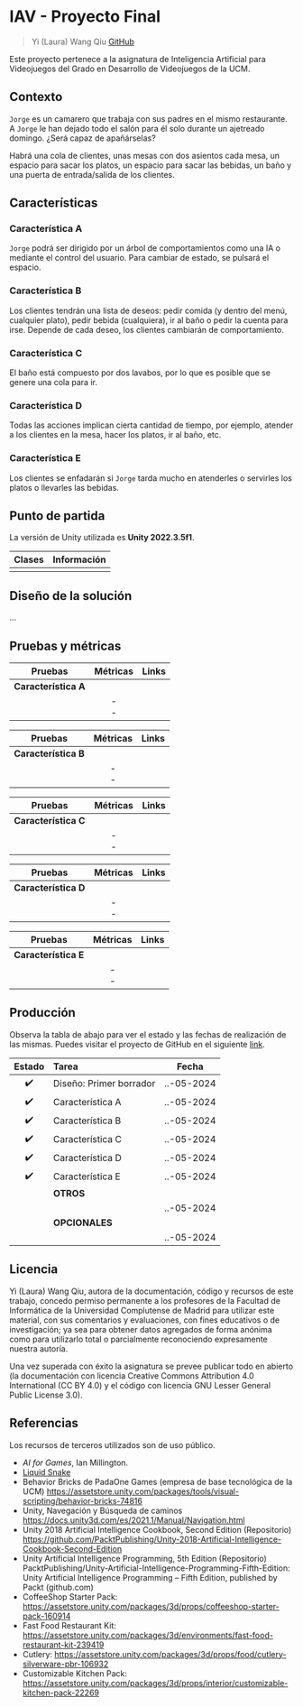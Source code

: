 # IAV - Proyecto Final

> Yi (Laura) Wang Qiu [GitHub](https://github.com/LauraWangQiu)

Este proyecto pertenece a la asignatura de Inteligencia Artificial para Videojuegos del Grado en Desarrollo de Videojuegos de la UCM.

## Contexto

`Jorge` es un camarero que trabaja con sus padres en el mismo restaurante. A `Jorge` le han dejado todo el salón para él solo durante un ajetreado domingo. ¿Será capaz de apañárselas?

Habrá una cola de clientes, unas mesas con dos asientos cada mesa, un espacio para sacar los platos, un espacio para sacar las bebidas, un baño y una puerta de entrada/salida de los clientes.

## Características

### Característica A

`Jorge` podrá ser dirigido por un árbol de comportamientos como una IA o mediante el control del usuario. Para cambiar de estado, se pulsará el espacio.

### Característica B

Los clientes tendrán una lista de deseos: pedir comida (y dentro del menú, cualquier plato), pedir bebida (cualquiera), ir al baño o pedir la cuenta para irse. Depende de cada deseo, los clientes cambiarán de comportamiento.

### Característica C

El baño está compuesto por dos lavabos, por lo que es posible que se genere una cola para ir.

### Característica D

Todas las acciones implican cierta cantidad de tiempo, por ejemplo, atender a los clientes en la mesa, hacer los platos, ir al baño, etc.

### Característica E

Los clientes se enfadarán si `Jorge` tarda mucho en atenderles o servirles los platos o llevarles las bebidas.

## Punto de partida

La versión de Unity utilizada es **Unity 2022.3.5f1**.

| Clases | Información |
| - | - |
|  |  |

## Diseño de la solución

...

## Pruebas y métricas

| Pruebas | Métricas | Links |
|:-:|:-:|:-:|
| **Característica A** | | |
|  | - <br> - | []() |

| Pruebas | Métricas | Links |
|:-:|:-:|:-:|
| **Característica B** | | |
|  | - <br> - | []() |

| Pruebas | Métricas | Links |
|:-:|:-:|:-:|
| **Característica C** | | |
|  | - <br> - | []() |

| Pruebas | Métricas | Links |
|:-:|:-:|:-:|
| **Característica D** | | |
|  | - <br> - | []() |

| Pruebas | Métricas | Links |
|:-:|:-:|:-:|
| **Característica E** | | |
|  | - <br> - | []() |

## Producción

Observa la tabla de abajo para ver el estado y las fechas de realización de las mismas. Puedes visitar el proyecto de GitHub en el siguiente [link](https://github.com/users/LauraWangQiu/projects/2/).

| Estado  |  Tarea  |  Fecha  |  
|:-:|:--|:-:|
| ✔️ | Diseño: Primer borrador | ..-05-2024 |
| ✔️ | Característica A | ..-05-2024 |
| ✔️ | Característica B | ..-05-2024 |
| ✔️ | Característica C | ..-05-2024 |
| ✔️ | Característica D | ..-05-2024 |
| ✔️ | Característica E | ..-05-2024 |
|  |  **OTROS**  | |
|  |  | ..-05-2024 |
|  |  **OPCIONALES**  | |
|  |  | ..-05-2024 |

## Licencia

Yi (Laura) Wang Qiu, autora de la documentación, código y recursos de este trabajo, concedo permiso permanente a los profesores de la Facultad de Informática de la Universidad Complutense de Madrid para utilizar este material, con sus comentarios y evaluaciones, con fines educativos o de investigación; ya sea para obtener datos agregados de forma anónima como para utilizarlo total o parcialmente reconociendo expresamente nuestra autoría.

Una vez superada con éxito la asignatura se prevee publicar todo en abierto (la documentación con licencia Creative Commons Attribution 4.0 International (CC BY 4.0) y el código con licencia GNU Lesser General Public License 3.0).

## Referencias

Los recursos de terceros utilizados son de uso público.

- *AI for Games*, Ian Millington.
- [Liquid Snake](https://ceur-ws.org/Vol-3305/paper7.pdf)
- Behavior Bricks de PadaOne Games (empresa de base tecnológica de la UCM)
https://assetstore.unity.com/packages/tools/visual-scripting/behavior-bricks-74816
- Unity, Navegación y Búsqueda de caminos
https://docs.unity3d.com/es/2021.1/Manual/Navigation.html
- Unity 2018 Artificial Intelligence Cookbook, Second Edition (Repositorio)
https://github.com/PacktPublishing/Unity-2018-Artificial-Intelligence-Cookbook-Second-Edition 
- Unity Artificial Intelligence Programming, 5th Edition (Repositorio)
PacktPublishing/Unity-Artificial-Intelligence-Programming-Fifth-Edition: Unity Artificial Intelligence Programming – Fifth Edition, published by Packt (github.com)
- CoffeeShop Starter Pack: https://assetstore.unity.com/packages/3d/props/coffeeshop-starter-pack-160914
- Fast Food Restaurant Kit: https://assetstore.unity.com/packages/3d/environments/fast-food-restaurant-kit-239419
- Cutlery: https://assetstore.unity.com/packages/3d/props/food/cutlery-silverware-pbr-106932
- Customizable Kitchen Pack: https://assetstore.unity.com/packages/3d/props/interior/customizable-kitchen-pack-22269